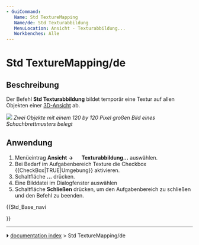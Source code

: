 ```yaml
---
- GuiCommand:
   Name: Std TextureMapping
   Name/de: Std Texturabbildung
   MenuLocation: Ansicht - Texturabbildung...
   Workbenches: Alle
---
```


# Std TextureMapping/de

## Beschreibung

Der Befehl **Std Texturabbildung** bildet temporär eine Textur auf allen Objekten einer [3D-Ansicht](3D_view.md) ab.

![](images/Std_TextureMapping_example.png ) 
*Zwei Objekte mit einem 120 by 120 Pixel großen Bild eines Schachbrettmusters belegt*

## Anwendung

1.  Menüeintrag **Ansicht → <img src="images/Std_TextureMapping.svg" width=16px> Texturabbildung...** auswählen.
2.  Bei Bedarf im Aufgabenbereich Texture die Checkbox {{CheckBox|TRUE|Umgebung}} aktivieren.
3.  Schaltfläche **...** drücken.
4.  Eine Bilddatei im Dialogfenster auswählen
5.  Schaltfläche **Schließen** drücken, um den Aufgabenbereich zu schließen und den Befehl zu beenden.





{{Std_Base_navi

}}



---
⏵ [documentation index](../README.md) > Std TextureMapping/de
